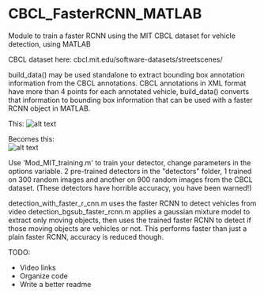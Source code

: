# CBCL_FasterRCNN_MATLAB
Module to train a faster RCNN using the MIT CBCL dataset for vehicle detection, using MATLAB

CBCL dataset here: cbcl.mit.edu/software-datasets/streetscenes/

build_data() may be used standalone to extract bounding box annotation information from the CBCL annotations.
CBCL annotations in XML format have more than 4 points for each annotated vehicle, build_data() converts that information to bounding
box information that can be used with a faster RCNN object in MATLAB.

This:
![alt text](https://github.com/tallestfinder/CBCL_FasterRCNN_MATLAB/blob/master/CBCL%20XML.png)


Becomes this:  
![alt text](https://github.com/tallestfinder/CBCL_FasterRCNN_MATLAB/blob/master/CBCL%20Matlab.jpg)

Use 'Mod_MIT_training.m' to train your detector, change parameters in the options variable.
2 pre-trained detectors in the "detectors" folder, 1 trained on 300 random images and another on 900 random images from the CBCL dataset.
(These detectors have horrible accuracy, you have been warned!)

detection_with_faster_r_cnn.m uses the faster RCNN to detect vehicles from video
detection_bgsub_faster_rcnn.m applies a gaussian mixture model to extract only moving objects, then uses the trained faster RCNN to 
detect if those moving objects are vehicles or not. This performs faster than just a plain faster RCNN, accuracy is reduced though.


TODO:
  - Video links
  - Organize code
  - Write a better readme
